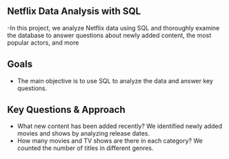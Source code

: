 ## Netflix Data Analysis with SQL

-In this project, we analyze Netflix data using SQL and thoroughly examine the database to answer questions about newly added content, the most popular actors, and more

## Goals

- The main objective is to use SQL to analyze the data and answer key questions.

## Key Questions & Approach

- What new content has been added recently? We identified newly added movies and shows by analyzing release dates.
- How many movies and TV shows are there in each category? We counted the number of titles in different genres.






